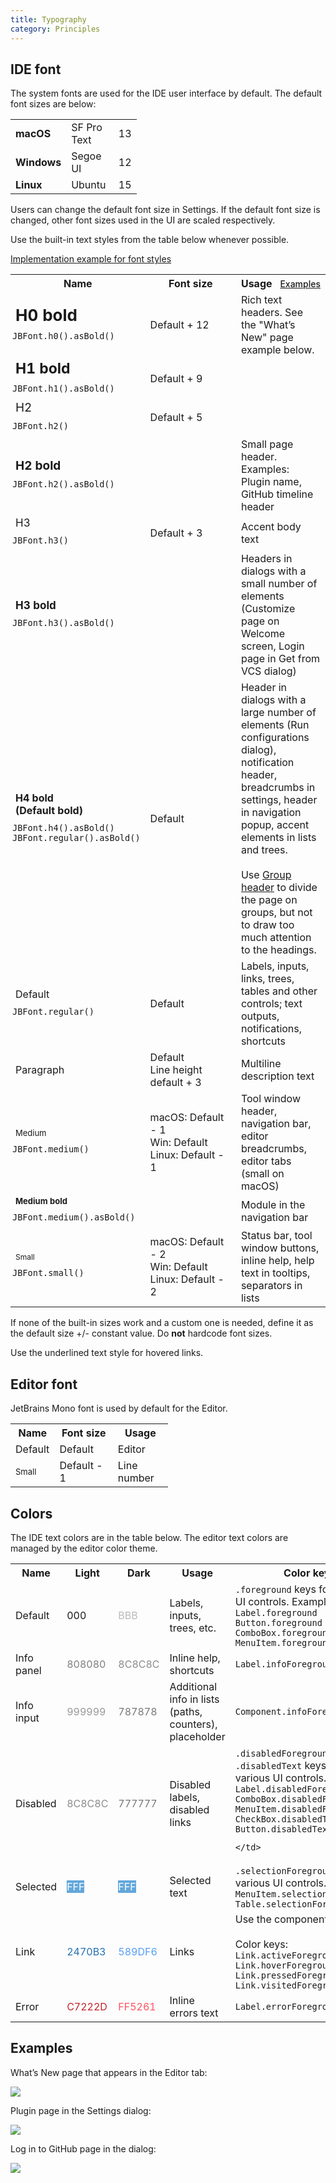 ```yaml
---
title: Typography
category: Principles
---
```


## IDE font

The system fonts are used for the IDE user interface by default. The default font sizes are below:

<table style="width: 40%;">
<col width="35%">
<col width="45%">
  <tr class="table-line">
    <td> <strong> macOS </strong> </td>
    <td> SF Pro Text  </td> 
    <td> 13 </td>
  </tr>
  <tr class="table-line">
    <td> <strong>Windows</strong> </td>
    <td> Segoe UI </td>
    <td> 12 </td>
  </tr>
  <tr>
    <td> <strong>Linux</strong> </td>
    <td> Ubuntu </td>
    <td> 15 </td>
  </tr>
</table>


Users can change the default font size in Settings. If the default font size is changed, other font sizes used in the UI are scaled respectively.

Use the built-in text styles from the table below whenever possible.

<aside class="note sideblock _visible"><a href="https://github.com/JetBrains/intellij-community/blob/2b64d3b15dbd16ae03b3f0fd40a503c65601e3b0/platform/platform-impl/src/com/intellij/internal/LabelSizeDemoAction.kt#L13">Implementation example for&nbsp;font styles</a> </aside>

<table style="width: 100%;" class="table-left-padding">
<col width="23%">
<col width="30%">
  <th class="table-line"> Name </th>
  <th class="table-line"> Font size </th>
  <th class="table-line"> Usage&nbsp;&nbsp;&nbsp;<a href="{{site.baseurl}}/principles/typography/#examples" style="font-size: 14px;font-weight: 500;">Examples</a> </th>
  
  <tr>
    <td class="table-line table-line-vertical"> <span style="font-size: 26px"> <strong>H0 bold</strong> </span> <div style="margin: 10px 0 5px -5px"><code>JBFont.h0().asBold()</code></div></td>
    <td class="table-line table-line-vertical"> Default + 12 </td>
    <td>
        Rich text headers. See the "What’s New" page example below.          
    </td>    
  </tr>

  <tr>
    <td class="table-line table-line-vertical"> <span style="font-size: 23px"> <strong>H1 bold</strong> </span> <div style="margin: 10px 0 5px -5px"><code>JBFont.h1().asBold()</code></div></td>
    <td class="table-line table-line-vertical"> Default + 9 </td>
    <td> </td>    
  </tr>

  <tr>
    <td class="table-line table-line-vertical"> <span style="font-size: 19px"> H2 </span> <div style="margin: 10px 0 5px -5px"><code>JBFont.h2()</code></div></td>
    <td class="table-line-vertical"> Default + 5 </td>
    <td class="table-line"> </td>    
  </tr>

  <tr class="table-line">
    <td class="table-line-vertical"> <span style="font-size: 19px"> <strong>H2 bold</strong> </span> <div style="margin: 10px 0 5px -5px"><code>JBFont.h2().asBold()</code></div></td>
    <td class="table-line-vertical"> </td>    
    <td>
        Small page header. Examples: Plugin name, GitHub timeline header
    </td>
  </tr>

  <tr>
    <td class="table-line table-line-vertical"> <span style="font-size: 17px"> H3 </span> <div style="margin: 10px 0 5px -5px"><code>JBFont.h3()</code></div></td>
    <td class="table-line-vertical"> Default + 3 </td>
    <td class="table-line">
        Accent body text 
    </td>    
  </tr>

  <tr class="table-line">
    <td class="table-line-vertical"> <span style="font-size: 17px"> <strong>H3 bold</strong> </span> <div style="margin: 10px 0 5px -5px"><code>JBFont.h3().asBold()</code></div></td>
    <td class="table-line-vertical"> </td>    
    <td>
        Headers in dialogs with a small number of elements (Customize page on Welcome screen, Login page in Get from VCS dialog)
    </td>    
  </tr>

  <tr class="table-line">
    <td class="table-line-vertical"> <strong>H4 bold <br/> (Default bold)</strong> <div style="margin: 10px 0 5px -5px"> <code>JBFont.h4().asBold()</code> <code>JBFont.regular().asBold()</code> </div> </td>
    <td class="table-line-vertical"> Default </td>    
    <td>
        Header in dialogs with a large number of elements (Run configurations dialog), notification header, breadcrumbs in settings, header in navigation popup, accent elements in lists and trees. <br/><br/>
        Use <a href="{{site.baseurl}}/controls/group_header">Group header</a> to divide the page on groups, but not to draw too much attention to the headings.
    </td>    
  </tr>

  <tr class="table-line">
    <td class="table-line-vertical"> Default <div style="margin: 10px 0 5px -5px"><code>JBFont.regular()</code></div></td>
    <td class="table-line-vertical"> Default </td>
    <td>
        Labels, inputs, links, trees, tables and other controls; text outputs, notifications, shortcuts
    </td>
  </tr>

  <tr class="table-line">
    <td class="table-line-vertical"> Paragraph </td>
    <td class="table-line-vertical"> 
         Default <br/>
         Line height default + 3
    </td>
    <td>
        Multiline description text
    </td>
  </tr>

  <tr>
    <td class="table-line table-line-vertical"> <span style="font-size: 13px"> Medium </span> <div style="margin: 10px 0 5px -5px"><code>JBFont.medium()</code></div></td>
    <td class="table-line-vertical">
        macOS: Default - 1 <br/>
        Win: Default <br/>
        Linux: Default - 1
    </td>
    <td class="table-line">
        Tool window header, navigation bar, editor breadcrumbs, editor tabs (small on macOS)
    </td>
  </tr>

  <tr class="table-line">
    <td class="table-line-vertical"> <span style="font-size: 13px"> <strong>Medium bold</strong> </span> <div style="margin: 10px 0 5px -5px"><code>JBFont.medium().asBold()</code></div></td>
    <td class="table-line-vertical"> </td>
    <td>
        Module in the navigation bar
    </td>
  </tr>

  <tr>
    <td class="table-line-vertical"> <span style="font-size: 12px"> Small </span> <div style="margin: 10px 0 5px -5px"><code>JBFont.small()</code></div></td>
    <td class="table-line-vertical">
        macOS: Default - 2 <br/>
        Win: Default <br/>
        Linux: Default - 2
    </td>
    <td>
        Status bar, tool window buttons, inline help, help text in tooltips, separators in lists
    </td>
  </tr>
</table>

If none of the built-in sizes work and a custom one is needed, define it as the default size +/- constant value. Do **not** hardcode font sizes.

Use the underlined text style for hovered links.


## Editor font

JetBrains Mono font is used by default for the Editor.

<table style="width: 50%;">
<col width="28%">
<col width="37%">
<th class="table-line"> Name </th>
<th class="table-line"> Font size </th>
<th class="table-line"> Usage </th>  
  <tr class="table-line">
    <td> Default </td>
    <td> Default </td>
    <td> Editor </td>    
  </tr>
  <tr>
    <td> <span style="font-size: 13px;"> Small </span> </td>
    <td> Default - 1 </td>
    <td> Line number </td>    
  </tr>
</table>


## Colors

The IDE text colors are in the table below. The editor text colors are managed by the editor color theme.

<table>
<col width="17%">
<col width="15%">
<col width="15%">
<col width="30%">
<th class="table-line"> Name </th>
<th class="table-line"> Light </th>
<th class="table-line"> Dark </th>
<th class="table-line"> Usage </th>
<th class="table-line"> Color key </th>  
  <tr class="table-line">
    <td> Default </td>
    <td> 000 </td>
    <td> <span style="color: #BBBBBB">BBB</span> </td>
    <td>
        Labels, inputs, <br/> trees, etc.
    </td>
    <td>
        <code>.foreground</code> keys for various UI controls. Examples: 
        <code>Label.foreground</code> <br/>
        <code>Button.foreground</code> <br/> 
        <code>ComboBox.foreground</code> <br/> 
        <code>MenuItem.foreground</code>
    </td>
  </tr>

  <tr class="table-line">
    <td> Info panel </td>
    <td> <span style="color: #808080">808080</span> </td>
    <td> <span style="color: #8C8C8C">8C8C8C</span> </td>
    <td>
        Inline help, shortcuts
    </td>
    <td>
        <code>Label.infoForeground</code> 
    </td>
  </tr>

  <tr class="table-line">
    <td> Info input </td>
    <td> <span style="color: #999999">999999</span> </td>
    <td> <span style="color: #787878">787878</span> </td>
    <td>
        Additional info in&nbsp;lists (paths, counters), placeholder
    </td>
    <td>
        <code>Component.infoForeground</code> 
    </td>
  </tr>

  <tr class="table-line">
    <td> Disabled </td>
    <td> <span style="color: #8C8C8C">8C8C8C</span> </td>
    <td> <span style="color: #777777">777777</span> </td>
    <td>
        Disabled labels, disabled links
    </td>
    <td>
        <code>.disabledForeground</code> and <code>.disabledText</code> keys for various UI controls. Examples: 
        <code>Label.disabledForeground</code> <br/>
        <code>ComboBox.disabledForeground</code> <br/>
        <code>MenuItem.disabledForeground</code> <br/>
        <code>CheckBox.disabledText</code> <br/>
        <code>Button.disabledText</code> <br/>

    </td>
  </tr>

  <tr class="table-line">
    <td> Selected </td>
    <td> <span style="color: #ffffff; background: #62A7DB;">FFF</span> </td>
    <td> <span style="color: #ffffff; background: #62A7DB;">FFF</span> </td>
    <td>
        Selected text
    </td>
    <td>
        <code>.selectionForeground</code> keys for various UI controls. Examples:
        <code>MenuItem.selectionForeground</code>
        <code>Table.selectionForeground</code>
    </td>
  </tr>

  <tr class="table-line">
    <td> Link </td>
    <td> <span style="color: #2470B3">2470B3</span> </td>
    <td> <span style="color: #589DF6">589DF6</span> </td>
    <td> 
        Links
    </td>
    <td>
        Use the component <code>LinkLabel</code> <br/><br/>
        Color keys: <br/>
        <code>Link.activeForeground</code> <br/>
        <code>Link.hoverForeground</code> <br/>
        <code>Link.pressedForeground</code> <br/>
        <code>Link.visitedForeground</code> <br/>
    </td>
  </tr>

  <tr>
    <td> Error </td>
    <td> <span style="color: #C7222D">C7222D</span> </td>
    <td> <span style="color: #FF5261">FF5261</span> </td>
    <td>
        Inline errors text
    </td>
    <td>
        <code>Label.errorForeground</code>
    </td>
  </tr>
</table>


## Examples

What’s New page that appears in the Editor tab:

![]({{site.baseurl}}/images/typography/whats_new.png)

Plugin page in the Settings dialog:

![]({{site.baseurl}}/images/typography/plugins.png)


Log in to GitHub page in the dialog:

![]({{site.baseurl}}/images/typography/github.png)

